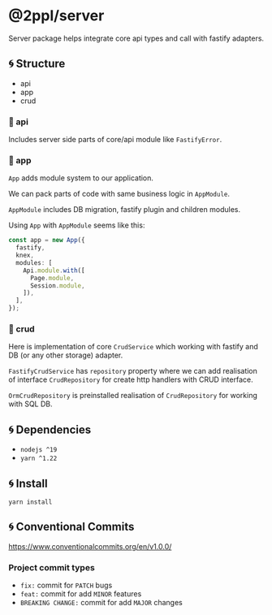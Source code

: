 # @2ppl/server

Server package helps integrate core api types and call with fastify adapters.

## 🌀 Structure

- api
- app
- crud

### 🔷 api

Includes server side parts of core/api module like `FastifyError`.

### 🔷 app

`App` adds module system to our application.

We can pack parts of code with same business logic in `AppModule`.

`AppModule` includes DB migration, fastify plugin and children modules.

Using `App` with `AppModule` seems like this:

```typescript
const app = new App({
  fastify,
  knex,
  modules: [
    Api.module.with([
      Page.module,
      Session.module,
    ]),
  ],
});
```

### 🔷 crud

Here is implementation of core `CrudService` which working with fastify and DB (or any other storage) adapter.

`FastifyCrudService` has `repository` property where we can add realisation of interface `CrudRepository` for create http handlers with CRUD interface.

`OrmCrudRepository` is preinstalled realisation of `CrudRepository` for working with SQL DB.

## 🌀 Dependencies

- `nodejs ^19`
- `yarn ^1.22`

## 🌀 Install

```shell
yarn install
```

## 🌀 Conventional Commits

https://www.conventionalcommits.org/en/v1.0.0/

### Project commit types

- `fix:` commit for `PATCH` bugs
- `feat:` commit for add `MINOR` features
- `BREAKING CHANGE:` commit for add `MAJOR` changes